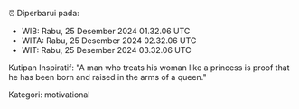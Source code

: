 ⏰ Diperbarui pada:
- WIB: Rabu, 25 Desember 2024 01.32.06 UTC
- WITA: Rabu, 25 Desember 2024 02.32.06 UTC
- WIT: Rabu, 25 Desember 2024 03.32.06 UTC

Kutipan Inspiratif:
"A man who treats his woman like a princess is proof that he has been born and raised in the arms of a queen."


Kategori: motivational

